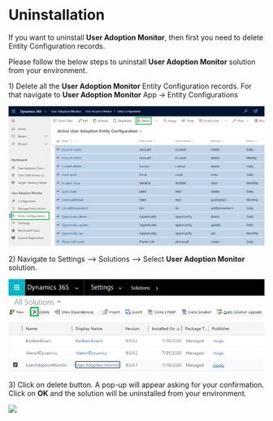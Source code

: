 # Uninstallation

If you want to uninstall **User Adoption Monitor**, then first you need to delete Entity Configuration records.

Please follow the below steps to uninstall **User Adoption Monitor** solution from your environment.

1\) Delete all the **User Adoption Monitor** Entity Configuration records. For that navigate to **User Adoption Monitor** App -> Entity Configurations

![](../.gitbook/assets/q1w2.png)

2\) Navigate to Settings --> Solutions --> Select **User Adoption Monitor** solution.

![](../.gitbook/assets/q2w1.png)

3\) Click on delete button. A pop-up will appear asking for your confirmation. Click on **OK** and the solution will be uninstalled from your environment.

![](<../.gitbook/assets/uninstall\_5 - Copy (3).png>)
